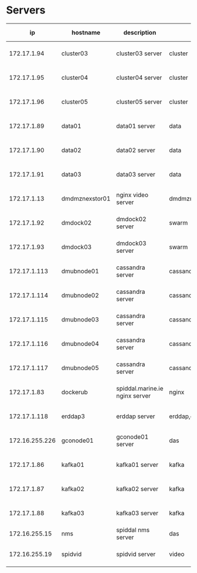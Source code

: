 # Servers
<!---
 The table is used by rundeck script, so don't change placement
 or meaning columns up to and including osVersion !!! (OK to add other columns)
 One line per row.
-->
|   ip       | hostname | description | tags         | rundeck project | rundeck username | osArch | osFamily | osName | osVersion |
| ---------- |--------- | ----------- | ------------ | --------------- | -----------------| ------ | -------  | ------ | --------- |
| 172.17.1.94 | cluster03 | cluster03 server | cluster | uwobs | opsuser | amd64 | unix | Linux | 3.13.0-71-generic |
| 172.17.1.95 | cluster04 | cluster04 server | cluster | uwobs | opsuser | amd64 | unix | Linux | 3.13.0-71-generic |
| 172.17.1.96 | cluster05 | cluster05 server | cluster | uwobs | opsuser | amd64 | unix | Linux | 3.13.0-71-generic |
| 172.17.1.89 | data01 | data01 server | data | uwobs | opsuser | amd64 | unix | Linux | 3.13.0-71-generic |
| 172.17.1.90 | data02 | data02 server | data | uwobs | opsuser | amd64 | unix | Linux | 3.13.0-71-generic |
| 172.17.1.91 | data03 | data03 server | data | uwobs | opsuser | amd64 | unix | Linux | 3.13.0-71-generic |
| 172.17.1.13 | dmdmznexstor01 | nginx video server | dmdmznexstor01,video | uwobs | opsuser | amd64 | unix | Linux | 4.4.0-130-generic |
| 172.17.1.92 | dmdock02 | dmdock02 server | swarm | uwobs | opsuser | amd64 | unix | Linux | 4.15.0-36-generic |
| 172.17.1.93 | dmdock03 | dmdock03 server | swarm | uwobs | opsuser | amd64 | unix | Linux | 4.15.0-36-generic |
| 172.17.1.113 | dmubnode01 | cassandra server | cassandra | uwobs | opsuser | amd64 | unix | Linux | 4.4.0-36-generic |
| 172.17.1.114 | dmubnode02 | cassandra server | cassandra | uwobs | opsuser | amd64 | unix | Linux | 4.4.0-34-generic |
| 172.17.1.115 | dmubnode03 | cassandra server | cassandra | uwobs | opsuser | amd64 | unix | Linux | 4.4.0-34-generic |
| 172.17.1.116 | dmubnode04 | cassandra server | cassandra | uwobs | opsuser | amd64 | unix | Linux | 4.4.0-34-generic |
| 172.17.1.117 | dmubnode05 | cassandra server | cassandra | uwobs | opsuser | amd64 | unix | Linux | 4.4.0-34-generic |
| 172.17.1.83 | dockerub | spiddal.marine.ie nginx server | nginx | uwobs | dmuser | amd64 | unix | Linux | 3.13.0-71-generic |
| 172.17.1.118 | erddap3 | erddap server | erddap,erddap3 | uwobs | dmuser | amd64 | unix | Linux | 4.4.0-127-generic |
| 172.16.255.226 | gconode01 | gconode01 server | das | uwobs | gcouser | amd64 | unix | Linux | 3.13.0-71-generic |
| 172.17.1.86 | kafka01 | kafka01 server | kafka | uwobs | opsuser | amd64 | unix | Linux | 3.13.0-71-generic |
| 172.17.1.87 | kafka02 | kafka02 server | kafka | uwobs | opsuser | amd64 | unix | Linux | 3.13.0-71-generic |
| 172.17.1.88 | kafka03 | kafka03 server | kafka | uwobs | opsuser | amd64 | unix | Linux | 3.13.0-71-generic |
| 172.16.255.15 | nms | spiddal nms server | das | uwobs | Administrator | amd64 | windows | windows | windows |
| 172.16.255.19 | spidvid | spidvid server | video | uwobs | dmuser | amd64 | unix | Linux | 3.13.0-71-generic |

